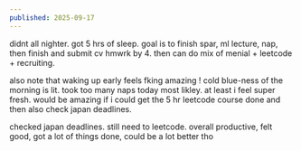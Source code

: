 ```yaml
---
published: 2025-09-17
---
```


didnt all nighter. got 5 hrs of sleep. goal is to finish spar, ml lecture, nap, then finish and submit cv hmwrk by 4. then can do mix of menial + leetcode + recruiting.

also note that waking up early feels fking amazing ! cold blue-ness of the morning is lit. took too many naps today most likley. at least i feel super fresh. would be amazing if i could get the 5 hr leetcode course done and then also check japan deadlines.

checked japan deadlines. still need to leetcode. overall productive, felt good, got a lot of things done, could be a lot better tho
